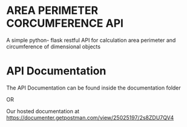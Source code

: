 # AREA PERIMETER CORCUMFERENCE API
A simple python- flask restful API for calculation area perimeter and circumference of dimensional objects


# API Documentation 
The API Documentation can be found inside the documentation folder 

OR 

Our hosted documentation at https://documenter.getpostman.com/view/25025197/2s8ZDU7QV4
